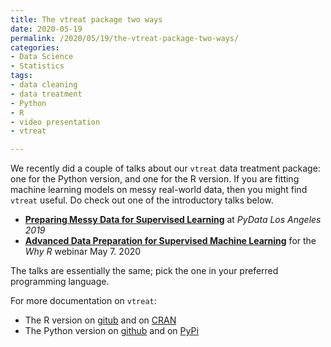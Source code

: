 ```yaml
---
title: The vtreat package two ways
date: 2020-05-19 
permalink: /2020/05/19/the-vtreat-package-two-ways/
categories:
- Data Science
- Statistics
tags:
- data cleaning
- data treatment
- Python
- R
- video presentation
- vtreat

---
```


We recently did a couple of talks about our <code>vtreat</code> data treatment package: one for the Python version, and one for the R version. If you are fitting machine learning models on messy real-world data, then you might find <code>vtreat</code> useful. Do check out one of the introductory talks below.

<ul>
<li><a href="https://youtu.be/qMCQFjEV90k"><strong>Preparing Messy Data for Supervised Learning</strong></a> at <em>PyData Los Angeles 2019</em>
</li>
<li><a href="https://youtu.be/sniHkkrAsOc"><strong>Advanced Data Preparation for Supervised Machine Learning</strong></a> for the <em>Why R</em> webinar May 7. 2020
</li>
</ul>
<p>The talks are essentially the same; pick the one in your preferred programming language.</p>
<p>For more documentation on <code>vtreat</code>:</p>
<ul>
<li>The R version on <a href="https://github.com/WinVector/vtreat">gitub</a> and on <a href="https://cran.r-project.org/package=vtreat">CRAN</a></li>
<li>The Python version on <a href="https://github.com/WinVector/pyvtreat">github</a> and on <a href="https://pypi.org/project/vtreat/">PyPi</a></li>
</ul>
